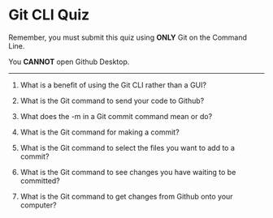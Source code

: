 # Git CLI Quiz

Remember, you must submit this quiz using __ONLY__ Git on the Command Line.

You __CANNOT__ open Github Desktop.

---

1. What is a benefit of using the Git CLI rather than a GUI?

<!-- Compared to GUI, CLI is faster and gives you more options to work with your files. -->

2. What is the Git command to send your code to Github?

<!-- git push <RemoteName> <BranchName> -->

3. What does the -m in a Git commit command mean or do?

<!-- Type message - Title of commit -->

4. What is the Git command for making a commit?

<!-- git commit -m "" -->

5. What is the Git command to select the files you want to add to a commit?

<!-- git add filename -->

6. What is the Git command to see changes you have waiting to be committed?

<!-- git status -->

7. What is the Git command to get changes from Github onto your computer?

<!-- git pull <RemoteName> <BranchName> -->
